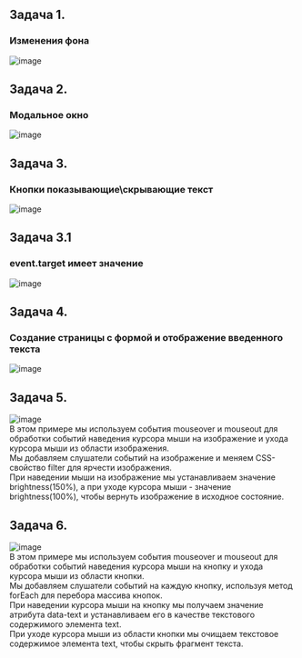 ## Задача 1.   
### Изменения фона  
![image](https://user-images.githubusercontent.com/113675674/221540626-724e0e00-f794-430d-a636-2ed497f8170c.png)  

## Задача 2.   
### Модальное окно  

![image](https://user-images.githubusercontent.com/113675674/221542554-2498b9a6-b576-4890-9e3c-4bda4bc52117.png)  

## Задача 3.   
### Кнопки показывающие\скрывающие текст  

![image](https://user-images.githubusercontent.com/113675674/221579257-b48de727-a880-4c64-ab01-fdc7ffb00279.png)  

## Задача 3.1     
### event.target имеет значение  
![image](https://github.com/schoolteacherMP/lecture_46_JS_Interface_Events_Mouse_movement/assets/113675674/c2fea509-d16a-4c17-910a-8777937c3f29)  


## Задача 4.   
### Создание страницы с формой и отображение введенного текста    

![image](https://user-images.githubusercontent.com/113675674/221582411-b455bac8-bf5d-4932-a633-1bf53100abea.png)

## Задача 5.   
![image](https://user-images.githubusercontent.com/113675674/231224392-836df82f-ecdd-4306-ac90-17e77515a53d.png)  
В этом примере мы используем события mouseover и mouseout для обработки событий наведения курсора мыши на изображение и ухода курсора мыши из области изображения.   
Мы добавляем слушатели событий на изображение и меняем CSS-свойство filter для ярчести изображения.   
При наведении мыши на изображение мы устанавливаем значение brightness(150%), а при уходе курсора мыши - значение brightness(100%), чтобы вернуть изображение в исходное состояние.  

## Задача 6.   
![image](https://user-images.githubusercontent.com/113675674/231224586-8760079f-83f3-4d98-8897-ccb55b77b817.png)  
В этом примере мы используем события mouseover и mouseout для обработки событий наведения курсора мыши на кнопку и ухода курсора мыши из области кнопки.  
Мы добавляем слушатели событий на каждую кнопку, используя метод forEach для перебора массива кнопок.  
При наведении курсора мыши на кнопку мы получаем значение атрибута data-text и устанавливаем его в качестве текстового содержимого элемента text.  
При уходе курсора мыши из области кнопки мы очищаем текстовое содержимое элемента text, чтобы скрыть фрагмент текста.  

